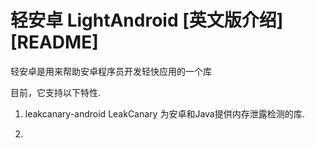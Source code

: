 # 轻安卓 LightAndroid [英文版介绍][README]
轻安卓是用来帮助安卓程序员开发轻快应用的一个库

目前，它支持以下特性.
1. leakcanary-android
LeakCanary
为安卓和Java提供内存泄露检测的库.

2.